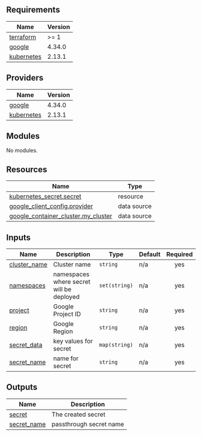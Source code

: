 ## Requirements

| Name | Version |
|------|---------|
| <a name="requirement_terraform"></a> [terraform](#requirement\_terraform) | >= 1 |
| <a name="requirement_google"></a> [google](#requirement\_google) | 4.34.0 |
| <a name="requirement_kubernetes"></a> [kubernetes](#requirement\_kubernetes) | 2.13.1 |

## Providers

| Name | Version |
|------|---------|
| <a name="provider_google"></a> [google](#provider\_google) | 4.34.0 |
| <a name="provider_kubernetes"></a> [kubernetes](#provider\_kubernetes) | 2.13.1 |

## Modules

No modules.

## Resources

| Name | Type |
|------|------|
| [kubernetes_secret.secret](https://registry.terraform.io/providers/hashicorp/kubernetes/2.13.1/docs/resources/secret) | resource |
| [google_client_config.provider](https://registry.terraform.io/providers/hashicorp/google/4.34.0/docs/data-sources/client_config) | data source |
| [google_container_cluster.my_cluster](https://registry.terraform.io/providers/hashicorp/google/4.34.0/docs/data-sources/container_cluster) | data source |

## Inputs

| Name | Description | Type | Default | Required |
|------|-------------|------|---------|:--------:|
| <a name="input_cluster_name"></a> [cluster\_name](#input\_cluster\_name) | Cluster name | `string` | n/a | yes |
| <a name="input_namespaces"></a> [namespaces](#input\_namespaces) | namespaces where secret will be deployed | `set(string)` | n/a | yes |
| <a name="input_project"></a> [project](#input\_project) | Google Project ID | `string` | n/a | yes |
| <a name="input_region"></a> [region](#input\_region) | Google Region | `string` | n/a | yes |
| <a name="input_secret_data"></a> [secret\_data](#input\_secret\_data) | key values for secret | `map(string)` | n/a | yes |
| <a name="input_secret_name"></a> [secret\_name](#input\_secret\_name) | name for secret | `string` | n/a | yes |

## Outputs

| Name | Description |
|------|-------------|
| <a name="output_secret"></a> [secret](#output\_secret) | The created secret |
| <a name="output_secret_name"></a> [secret\_name](#output\_secret\_name) | passthrough secret name |
